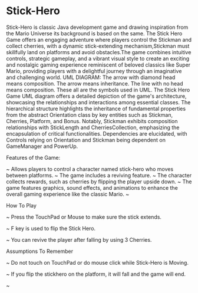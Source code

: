 # Stick-Hero
Stick-Hero is classic Java development game and drawing inspiration from the Mario Universe its background is based on the same.
The Stick Hero Game  offers an engaging adventure where players control the Stickman and collect cherries, with a dynamic stick-extending mechanism,Stickman must skillfully land on platforms and avoid obstacles.The game combines intuitive controls, strategic gameplay, and a vibrant visual style to create an exciting and nostalgic gaming experience reminiscent of beloved classics like Super Mario, providing players with a delightful journey through an imaginative and challenging world.
UML DIAGRAM:
The arrow with diamond head means composition. The arrow means inheritance. The line with no head means composition. These all are the symbols used in UML.
The Stick Hero Game UML diagram offers a detailed depiction of the game's architecture, showcasing the relationships and interactions among essential classes.
The hierarchical structure highlights the inheritance of fundamental properties from the abstract Orientation class by key entities such as Stickman, Cherries, Platform, and Bonus. Notably, Stickman exhibits composition relationships with StickLength and CherriesCollection, emphasizing the encapsulation of critical functionalities. Dependencies are elucidated, with Controls relying on Orientation and Stickman being dependent on GameManager and PowerUp.

Features of the Game:

~ Allows players to control a character named stick-hero who moves between platforms.
~ The game includes a reviving feature.
~ The character collects rewards, such as cherries by flipping the player upside down.
~ The game features graphics, sound effects, and animations to enhance the overall gaming experience like the classic Mario.
~

How To Play

~ Press the TouchPad or Mouse to make sure the stick extends.

~ F key is used to flip the Stick Hero.

~ You can revive the player after falling by using 3 Cherries.

Assumptions To Remember

~ Do not touch on TouchPad  or do mouse click  while Stick-Hero is Moving.

~ If you flip the stickhero on the platform, it will fall and the game will end.

~ 

